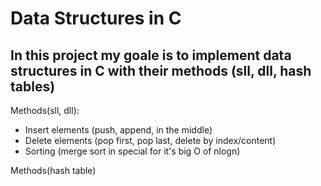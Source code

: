 # Data Structures in C

## In this project my goale is to implement data structures in C with their methods (sll, dll, hash tables)

Methods(sll, dll):
- Insert elements (push, append, in the middle)
- Delete elements (pop first, pop last, delete by index/content)
- Sorting (merge sort in special for it's big O of nlogn)

Methods(hash table)
